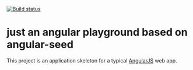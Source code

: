 [![Build status](https://travis-ci.org/francescozaia/angular-playground.svg?branch=master)](https://travis-ci.org/francescozaia/angular-playground/builds)
# just an angular playground based on angular-seed

This project is an application skeleton for a typical [AngularJS](http://angularjs.org/) web app.
